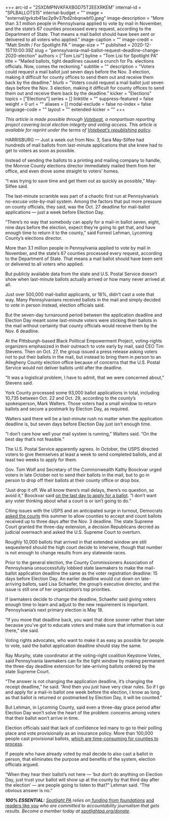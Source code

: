 +++
arc-id = "2SXDMPNVKFAXBGD75T2EEXRKEM"
internal-id = "SPLBALLOTS15"
internal-budget = ""
image = "external/gvkzb41ac2p9v37bd2nbqnwbf0.jpeg"
image-description = "More than 3.1 million people in Pennsylvania applied to vote by mail in November, and the state’s 67 counties processed every request, according to the Department of State. That means a mail ballot should have been sent or delivered to all voters who applied."
image-caption = ""
image-credit = "Matt Smith / For Spotlight PA "
image-size = ""
published = 2020-12-15T10:00:39Z
slug = "pennsylvania-mail-ballot-request-deadline-change-2020-election"
authors = ["Tom Lisi"]
byline = "Tom Lisi for Spotlight PA"
title = "Mailed ballots, tight deadlines caused a crunch for Pa. elections officials. Now, comes the reckoning."
subtitle = ""
description = "Voters could request a mail ballot just seven days before the Nov. 3 election, making it difficult for county offices to send them out and receive them back by the deadline."
blurb = "Voters could request a mail ballot just seven days before the Nov. 3 election, making it difficult for county offices to send them out and receive them back by the deadline."
kicker = "Elections"
topics = ["Elections"]
series = []
linktitle = ""
suppress-featured = false
weight = 0
url = ""
aliases = []
modal-exclude = false
no-index = false
language-code = ""
layout = ""
extended-kicker = ""
+++

<i>This article is made possible through </i><a href="https://web.archive.org/20201019151248/http://votebeat.org/"><i>Votebeat</i></a><i>, a nonpartisan reporting project covering local election integrity and voting access. This article is available for reprint under the terms of </i><a href="https://web.archive.org/20210907141701/https://www.votebeat.org/pages/republishing"><i>Votebeat’s republishing policy</i></a><i>.</i>

HARRISBURG — Just a week out from Nov. 3, Sara May-Silfee had hundreds of mail ballots from last-minute applications that she knew had to get to voters as soon as possible.

Instead of sending the ballots to a printing and mailing company to handle, the Monroe County elections director immediately mailed them from her office, and even drove some straight to voters’ homes.

“I was trying to save time and get them out as quickly as possible,” May-Silfee said.

The last-minute scramble was part of a chaotic first run at Pennsylvania’s no-excuse vote-by-mail system. Among the factors that put more pressure on county officials, they said, was the Oct. 27 deadline for mail-ballot applications — just a week before Election Day.

“There’s no way that somebody can apply for a mail-in ballot seven, eight, nine days before the election, expect they’re going to get that, and have enough time to return it to the county,” said Forrest Lehman, Lycoming County’s elections director.

More than 3.1 million people in Pennsylvania applied to vote by mail in November, and the state’s 67 counties processed every request, according to the Department of State. That means a mail ballot should have been sent or delivered to all voters who applied.

<script src="https://www.spotlightpa.org/embed.js" async></script><div data-spl-embed-version="1" data-spl-src="https://www.spotlightpa.org/embeds/newsletter/"></div>

But publicly available data from the state and U.S. Postal Service doesn’t show when last-minute ballots actually arrived or how many never arrived at all.

Just over 500,000 mail-ballot applicants, or 16%, didn’t cast a vote that way. Many Pennsylvanians received ballots in the mail and simply decided to vote in person instead, election officials said.

But the seven-day turnaround period between the application deadline and Election Day meant some last-minute voters were sticking their ballots in the mail without certainty that county officials would receive them by the Nov. 6 deadline.

At the Pittsburgh-based Black Political Empowerment Project, voting-rights organizers emphasized in their outreach to vote early by mail, said CEO Tim Stevens. Then on Oct. 27, the group issued a press release asking voters not to put their ballots in the mail, but instead to bring them in person to an Allegheny County election office because of concerns that the U.S. Postal Service would not deliver ballots until after the deadline.

“It was a logistical problem, I have to admit, that we were concerned about,” Stevens said.

York County processed some 93,000 ballot applications in total, including 10,735 between Oct. 22 and Oct. 29, according to the county’s spokesperson, Mark Walters. Those voters had a small window to return ballots and secure a postmark by Election Day, as required.

Walters said there will be a last-minute rush no matter when the application deadline is, but seven days before Election Day just isn’t enough time.

“I don’t care how well your mail system is running,” Walters said. “On the best day that’s not feasible.”

The U.S. Postal Service apparently agrees. In October, the USPS directed voters to give themselves at least a week to send completed ballots, and at least two weeks to apply for them.

Gov. Tom Wolf and Secretary of the Commonwealth Kathy Boockvar urged voters in late October not to send their ballots in the mail, but to go in person to drop off their ballots at their county office or drop box.

“Just drop it off. We all know there’s mail delays, there’s no question, so avoid it,” Boockvar said <a href="https://www.post-gazette.com/news/vote2020/2020/10/27/pennsylvania-officials-urge-voters-not-to-wait-to-return-mail-in-ballots-tom-wolf-Kathy-Boockvar/stories/202010270101">on the last day to apply for a ballot</a>. “I don’t want any voter thinking about what a court is or isn’t going to do.”

Citing issues with the USPS and an anticipated surge in turnout, Democrats <a href="https://aclupa.org/sites/default/files/field_documents/majority_opinion_-_justice_baer.pdf">asked the courts</a> this summer to allow counties to accept and count ballots received up to three days after the Nov. 3 deadline. The state Supreme Court granted the three-day extension, a decision Republicans decried as judicial overreach and asked the U.S. Supreme Court to overturn.

Roughly 10,000 ballots that arrived in that extended window are still sequestered should the high court decide to intervene, though that number is not enough to change results from any statewide races.

Prior to the general election, the County Commissioners Association of Pennsylvania unsuccessfully lobbied state lawmakers to make the mail-ballot application deadline the same as the voter registration deadline: 15 days before Election Day. An earlier deadline would cut down on late-arriving ballots, said Lisa Schaefer, the group’s executive director, and the issue is still one of her organization’s top priorities.

If lawmakers decide to change the deadline, Schaefer said giving voters enough time to learn and adjust to the new requirement is important. Pennsylvania’s next primary election is May 18.

“If you move that deadline back, you want that done sooner rather than later because you’ve got to educate voters and make sure that information is out there,” she said.

Voting rights advocates, who want to make it as easy as possible for people to vote, said the ballot application deadline should stay the same.

Ray Murphy, state coordinator at the voting-right coalition Keystone Votes, said Pennsylvania lawmakers can fix the tight window by making permanent the three-day deadline extension for late-arriving ballots ordered by the state Supreme Court.

<script src="https://www.spotlightpa.org/embed.js" async></script><div data-spl-embed-version="1" data-spl-src="https://www.spotlightpa.org/embeds/donate/?teaser_text=Spotlight%20PA%20provides%20essential%2C%20public-service%20journalism%20thanks%20to%20readers%20like%20you.%20%3Cb%3EBecome%20a%20member%20today%20with%20a%20gift%20of%20%2415%2Fmonth%20or%20more%20and%20receive%20our%20exclusive%20Pennsylvania%20tote%20bag.%3C%2Fb%3E&cta_text=YES%2C%20COUNT%20ME%20IN&eyebrow_text=BECOME%20A%20MEMBER"></div>

“The answer is not changing the application deadline, it’s changing the receipt deadline,” he said. “And then you just have very clear rules. So if I go and apply for a mail-in ballot one week before the election, I know as long as that ballot is returned or postmarked by Election Day, it will be counted.”

But Lehman, in Lycoming County, said even a three-day grace period after Election Day won’t solve the heart of the problem: concerns among voters that their ballot won’t arrive in time.

Election officials said that lack of confidence led many to go to their polling place and vote provisionally as an insurance policy. More than 100,000 people cast provisional ballots, <a href="https://www.spotlightpa.org/news/2020/11/pennsylvania-election-2020-provisional-ballots-mail-voting-count/">which are time-consuming for counties to process</a>.

If people who have already voted by mail decide to also cast a ballot in person, that eliminates the purpose and benefits of the system, election officials argued.

“When they hear their ballot’s not here — ‘but don’t do anything on Election Day, just trust your ballot will show up at the county by that third day after the election’ — are people going to listen to that?” Lehman said. “The obvious answer is no.”

<i><b>100% ESSENTIAL:</b></i><i> </i><a href="https://www.spotlightpa.org/"><i>Spotlight PA</i></a><i> relies on</i><a href="https://www.spotlightpa.org/support"><i> funding from foundations</i></a><i> </i><a href="https://www.spotlightpa.org/support">and readers like you</a><i> who are committed to accountability journalism that gets results. Become a member today at </i><a href="/donate?campaign=701Dn000000YgovIAC"><i>spotlightpa.org/donate</i></a><i>.</i>
